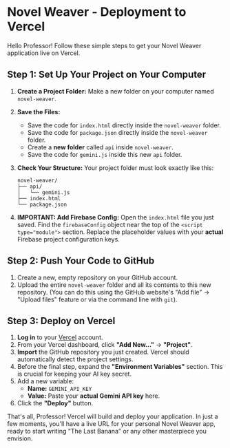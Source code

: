 # Novel Weaver - Deployment to Vercel

Hello Professor! Follow these simple steps to get your Novel Weaver application live on Vercel.

## Step 1: Set Up Your Project on Your Computer

1.  **Create a Project Folder:** Make a new folder on your computer named `novel-weaver`.

2.  **Save the Files:**
    * Save the code for `index.html` directly inside the `novel-weaver` folder.
    * Save the code for `package.json` directly inside the `novel-weaver` folder.
    * Create a **new folder** called `api` inside `novel-weaver`.
    * Save the code for `gemini.js` inside this new `api` folder.

3.  **Check Your Structure:** Your project folder must look exactly like this:
    ```
    novel-weaver/
    ├── api/
    │   └── gemini.js
    ├── index.html
    └── package.json
    ```

4.  **IMPORTANT: Add Firebase Config:** Open the `index.html` file you just saved. Find the `firebaseConfig` object near the top of the `<script type="module">` section. Replace the placeholder values with your **actual** Firebase project configuration keys.

## Step 2: Push Your Code to GitHub

1.  Create a new, empty repository on your GitHub account.
2.  Upload the entire `novel-weaver` folder and all its contents to this new repository. (You can do this using the GitHub website's "Add file" -> "Upload files" feature or via the command line with `git`).

## Step 3: Deploy on Vercel

1.  **Log in** to your [Vercel](https://vercel.com) account.
2.  From your Vercel dashboard, click **"Add New..."** -> **"Project"**.
3.  **Import** the GitHub repository you just created. Vercel should automatically detect the project settings.
4.  Before the final step, expand the **"Environment Variables"** section. This is crucial for keeping your AI key secret.
5.  Add a new variable:
    * **Name:** `GEMINI_API_KEY`
    * **Value:** Paste your **actual Gemini API key** here.
6.  Click the **"Deploy"** button.

That's all, Professor! Vercel will build and deploy your application. In just a few moments, you'll have a live URL for your personal Novel Weaver app, ready to start writing "The Last Banana" or any other masterpiece you envision.
